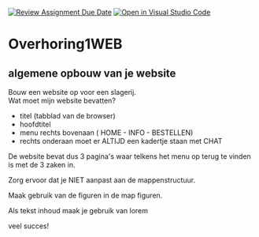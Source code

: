 [![Review Assignment Due Date](https://classroom.github.com/assets/deadline-readme-button-22041afd0340ce965d47ae6ef1cefeee28c7c493a6346c4f15d667ab976d596c.svg)](https://classroom.github.com/a/qlemzAIC)
[![Open in Visual Studio Code](https://classroom.github.com/assets/open-in-vscode-2e0aaae1b6195c2367325f4f02e2d04e9abb55f0b24a779b69b11b9e10269abc.svg)](https://classroom.github.com/online_ide?assignment_repo_id=16271946&assignment_repo_type=AssignmentRepo)
# Overhoring1WEB

## algemene opbouw van je website

Bouw een website op voor een slagerij. <br>
Wat moet mijn website bevatten?

- titel (tabblad van de browser)
- hoofdtitel
- menu rechts bovenaan ( HOME - INFO - BESTELLEN)
- rechts onderaan moet er ALTIJD een kadertje staan met CHAT

De website bevat dus 3 pagina's waar telkens het menu op terug te vinden is met de 3 zaken in.

Zorg ervoor dat je NIET aanpast aan de mappenstructuur.

Maak gebruik van de figuren in de map figuren.

Als tekst inhoud maak je gebruik van lorem

veel succes!
